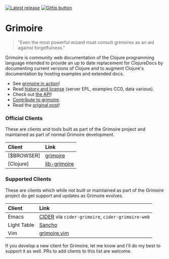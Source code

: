 [![Latest release](http://img.shields.io/github/tag/clojure-grimoire/grimoire.svg)](http://conj.io/)
[![Gittip button](http://img.shields.io/gittip/arrdem.svg)](https://www.gittip.com/arrdem/ "Support this project")

Grimoire
=================

> "Even the most powerful wizard must consult grimoires as an aid against forgetfulness."

Grimoire is community web documentation of the Clojure programming language intended to provide an up to date replacement for ClojureDocs by documenting current versions of Clojure and to augment Clojure's documentation by hosting examples and extended docs.

 - See [grimoire in action](http://conj.io)!
 - Read [history and license](http://conj.io/about) (server EPL, examples CC0, data various).
 - Check out [the API](http://conj.io/api)!
 - [Contribute to grimoire](http://conj.io/contributing).
 - Read the [original post](http://www.arrdem.com/2014/07/12/of_mages_and_grimoires/)!

### Official Clients

These are clients and tools built as part of the Grimoire project and maintained as part of normal Grimoire development.

| Client     | Link          |
|:-----------|:--------------|
| [$BROWSER] | [grimoire](http://conj.io) |
| [Clojure]  | [lib-grimoire](https://github.com/clojure-grimoire/lib-grimoire) |

### Supported Clients

These are clients which while not built or maintained as part of the Grimoire project do get support and updates as Grimoire evolves.

| Client      | Link          |
|:----------- |:--------------|
| Emacs       | [CIDER](https://github.com/clojure-emacs/cider/) via `cider-grimoire`, `cider-grimoire-web` |
| Light Table | [Sancho](https://github.com/cldwalker/Sancho) |
| Vim         | [grimoire.vim](https://github.com/jebberjeb/grimoire.vim) |

If you develop a new client for Grimoire, let me know and I'll do my best to support it as well.
PRs to add clients to this list are welcome.
